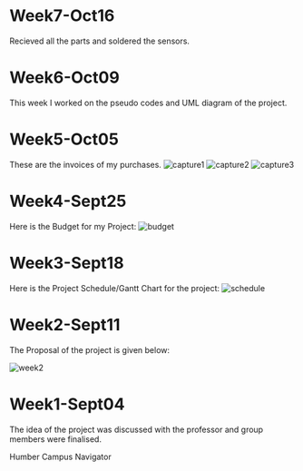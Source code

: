 
# Week7-Oct16
Recieved all the parts and soldered the sensors.

# Week6-Oct09
This week I worked on the pseudo codes and UML diagram of the project.

# Week5-Oct05
These are the invoices of my purchases.
![capture1](https://user-images.githubusercontent.com/43187006/46379391-aa41b280-c66c-11e8-8469-8fc3fb06e37b.PNG)
![capture2](https://user-images.githubusercontent.com/43187006/46379397-aca40c80-c66c-11e8-9a69-69b6d4d3b564.PNG)
![capture3](https://user-images.githubusercontent.com/43187006/46379402-af9efd00-c66c-11e8-85bc-88a417ab023b.PNG)

# Week4-Sept25
Here is the Budget for my Project:
![budget](https://user-images.githubusercontent.com/43187006/47385063-02515f00-d6d7-11e8-813c-e31bbc4ff7d2.PNG)


# Week3-Sept18
Here is the Project Schedule/Gantt Chart for the project:
![schedule](https://user-images.githubusercontent.com/43187006/47384705-06c94800-d6d6-11e8-94b5-8812102553f1.PNG)

# Week2-Sept11
The Proposal of the project is given below:

![week2](https://user-images.githubusercontent.com/43187006/47384830-69224880-d6d6-11e8-97e9-42d2c19a7625.PNG)


# Week1-Sept04
The idea of the project was discussed with the professor and group members were finalised.

Humber Campus Navigator
